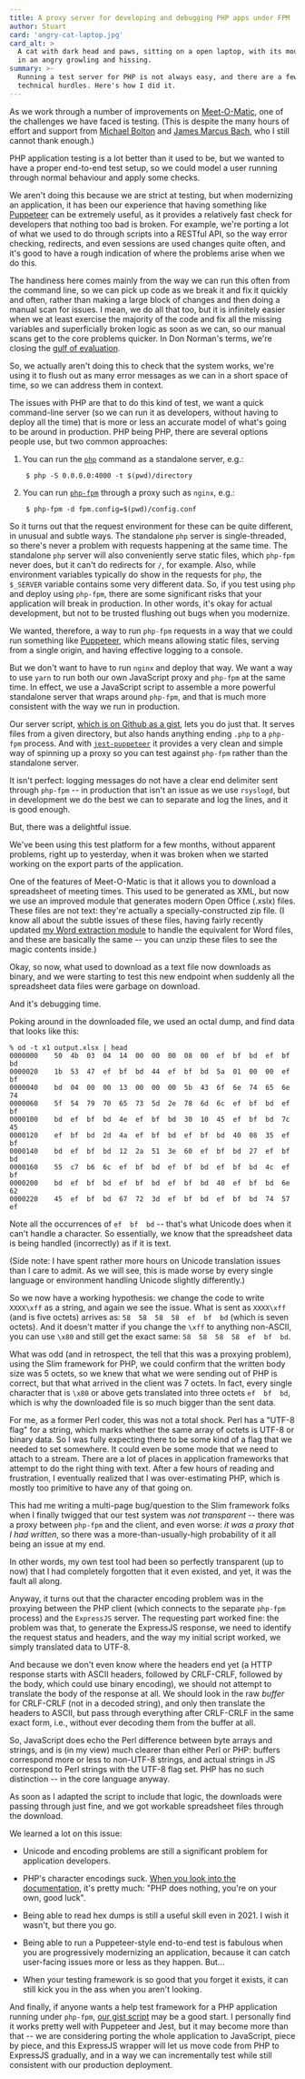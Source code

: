 ```yaml
---
title: A proxy server for developing and debugging PHP apps under FPM
author: Stuart
card: 'angry-cat-laptop.jpg'
card_alt: >
  A cat with dark head and paws, sitting on a open laptop, with its mouth open
  in an angry growling and hissing.
summary: >-
  Running a test server for PHP is not always easy, and there are a few 
  technical hurdles. Here's how I did it.
---
```


As we work through a number of improvements on [Meet-O-Matic](https://meetomatic.com),
one of the challenges we have faced is testing. (This is despite the many hours of 
effort and support from [Michael Bolton](https://twitter.com/michaelbolton) and 
[James Marcus Bach](https://twitter.com/jamesmarcusbach), who I still cannot 
thank enough.)

PHP application testing is a lot better than it used to be, but we wanted to have a
proper end-to-end test setup, so we could model a user running through normal behaviour
and apply some checks. 

We aren't doing this because we are strict at testing, but when modernizing an 
application, it has been our experience that having something like 
[Puppeteer](https://github.com/puppeteer/puppeteer) can be extremely useful, as it 
provides a relatively fast check for developers that nothing too bad is broken.
For example, we're porting a lot of what we used to do through scripts into a RESTful
API, so the way error checking, redirects, and even sessions are used changes 
quite often, and it's good to have a rough indication of where the problems arise
when we do this. 

The handiness here comes mainly from the way we can run this often from the 
command line, so we can pick up code as we break it and fix it quickly and often,
rather than making a large block of changes and then doing a manual scan for issues.
I mean, we do all that too, but it is infinitely easier when we at least exercise
the majority of the code and fix all the missing variables and superficially broken
logic as soon as we can, so our manual scans get to the core problems quicker. 
In Don Norman's terms, we're closing the [gulf of evaluation](https://www.interaction-design.org/literature/book/the-glossary-of-human-computer-interaction/gulf-of-evaluation-and-gulf-of-execution).

So, we actually aren't doing this to check that the system works, we're using it
to flush out as many error messages as we can in a short space of time, so we can
address them in context.

The issues with PHP are that to do this kind of test, we want a quick command-line server 
(so we can run it as developers, without having to deploy all the time) that
is more or less an accurate model of what's going to be around in production.
PHP being PHP, there are several options people use, but two common approaches:

1. You can run the [`php`](https://www.php.net/manual/en/features.commandline.webserver.php) 
   command as a standalone server, e.g.:
```
    $ php -S 0.0.0.0:4000 -t $(pwd)/directory
```

2. You can run [`php-fpm`](https://www.php.net/manual/en/install.fpm.php) through 
   a proxy such as `nginx`, e.g.:
```
    $ php-fpm -d fpm.config=$(pwd)/config.conf
```

So it turns out that the request environment for these can be quite different, in
unusual and subtle ways. The standalone `php` server is single-threaded, so there's 
never a problem with requests happening at the same time. The standalone `php` server
will also conveniently serve static files, which `php-fpm` never does, but it can't do
redirects for `/`, for example. Also, while environment
variables typically do show in the requests for `php`, the `$_SERVER` variable contains
some very different data. So, if you test using `php` and deploy using `php-fpm`, there are 
some significant risks that your application will break in production. In other
words, it's okay for actual development, but not to be trusted flushing out bugs
when you modernize.

We wanted, therefore, a way to run `php-fpm` requests in a way that we could
run something like [Puppeteer](https://github.com/puppeteer/puppeteer), which 
means allowing static files, serving from a single origin, and having effective
logging to a console. 

But we don't want to have to run `nginx` and deploy that way. We want a way to
use `yarn` to run both our own JavaScript proxy and `php-fpm` at the same time. 
In effect, we use a JavaScript script to assemble a more powerful standalone
server that wraps around `php-fpm`, and that is much more consistent with the way
we run in production. 

Our server script, [which is on Github as a gist](https://gist.github.com/morungos/f468e00dfb20d63f6ea9300fdc92df43), lets you do just
that. It serves files from a given directory, but also hands anything ending `.php`
to a `php-fpm` process. And with [`jest-puppeteer`](https://jestjs.io/docs/puppeteer) 
it provides a very clean and simple way of spinning up a proxy so you can test 
against `php-fpm` rather than the standalone server.

It isn't perfect: logging messages do not have a clear end delimiter sent 
through `php-fpm` -- in production that isn't an issue as we use `rsyslogd`, but
in development we do the best we can to separate and log the lines, and it is 
good enough.

But, there was a delightful issue.

We've been using this test platform for a few months, without apparent problems, 
right up to yesterday, when it was broken when we started working on the export
parts of the application.

One of the features of Meet-O-Matic is that it allows you to download a spreadsheet
of meeting times. This used to be generated as XML, but now we use an improved module
that generates modern Open Office (.xslx) files. These files are not text: they're
actually a specially-constructed zip file. (I know all about the subtle issues of
these files, having fairly recently updated 
[my Word extraction module](https://morungos.com/2021/05/17/word-extractor/) to handle 
the equivalent for Word files, and these are basically the same -- you can unzip
these files to see the magic contents inside.)

Okay, so now, what used to download as a text file now downloads as binary, and 
we were starting to test this new endpoint when suddenly all the spreadsheet data
files were garbage on download.

And it's debugging time.

Poking around in the downloaded file, we used an octal dump, and find data 
that looks like this:

```
% od -t x1 output.xlsx | head
0000000    50  4b  03  04  14  00  00  00  08  00  ef  bf  bd  ef  bf  bd
0000020    1b  53  47  ef  bf  bd  44  ef  bf  bd  5a  01  00  00  ef  bf
0000040    bd  04  00  00  13  00  00  00  5b  43  6f  6e  74  65  6e  74
0000060    5f  54  79  70  65  73  5d  2e  78  6d  6c  ef  bf  bd  ef  bf
0000100    bd  ef  bf  bd  4e  ef  bf  bd  30  10  45  ef  bf  bd  7c  45
0000120    ef  bf  bd  2d  4a  ef  bf  bd  ef  bf  bd  40  08  35  ef  bf
0000140    bd  ef  bf  bd  12  2a  51  3e  60  ef  bf  bd  27  ef  bf  bd
0000160    55  c7  b6  6c  ef  bf  bd  ef  bf  bd  ef  bf  bd  4c  ef  bf
0000200    bd  ef  bf  bd  ef  bf  bd  ef  bf  bd  40  ef  bf  bd  6e  62
0000220    45  ef  bf  bd  67  72  3d  ef  bf  bd  ef  bf  bd  74  57  ef
```

Note all the occurrences of `ef  bf  bd` -- that's what Unicode does when it can't
handle a character. So essentially, we know that the spreadsheet data is
being handled (incorrectly) as if it is text. 

(Side note: I have spent rather more hours on Unicode translation issues than I
care to admit. As we will see, this is made worse by every single language or
environment handling Unicode slightly differently.)

So we now have a working hypothesis: we change the code to write `XXXX\xff` as
a string, and again we see the issue. What is sent as `XXXX\xff` (and is five octets)
arrives as: `58  58  58  58  ef  bf  bd` (which is seven octets). And it doesn't 
matter if you change the `\xff` to anything non-ASCII, you can use `\x80` and still
get the exact same: `58  58  58  58  ef  bf  bd`. 

What was odd (and in retrospect, the tell that this was a proxying problem), 
using the Slim framework for PHP, we could confirm that the written
body size was 5 octets, so we knew that what we were sending out of PHP is correct, 
but that what arrived in the client was 7 octets. In fact, every single character
that is `\x80` or above gets translated into three octets `ef  bf  bd`, which is
why the downloaded file is so much bigger than the sent data.

For me, as a former Perl coder, this was not a total shock. Perl has a "UTF-8 flag"
for a string, which marks whether the same array of octets is UTF-8 or binary 
data. So I was fully expecting there to be some kind of a flag that we needed to
set somewhere. It could even be some mode that we need to attach to a stream. 
There are a lot of places in application frameworks that attempt to do the right
thing with text. After a few hours of reading and frustration, I eventually 
realized that I was over-estimating PHP, which is mostly too primitive to have
any of that going on. 

This had me writing a multi-page bug/question to the Slim framework folks when
I finally twigged that our test system was *not transparent* -- there was
a proxy between `php-fpm` and the client, and even worse: 
*it was a proxy that I had written*, so there was a more-than-usually-high 
probability of it all being an issue at my end. 

In other words, my own test tool had been so perfectly transparent (up to now) that I had 
completely forgotten that it even existed, and yet, it was the fault all along.

Anyway, it turns out that the character encoding problem was in 
the proxying between the PHP client
(which connects to the separate `php-fpm` process) and the 
`ExpressJS` server. The requesting part worked fine: the problem was that, to generate
the ExpressJS response, we need to identify the request status and headers, and the
way my initial script worked, we simply translated data to UTF-8.

And because we don't even know where the headers end yet (a HTTP response starts with
ASCII headers, followed by CRLF-CRLF, followed by the body, which could use binary 
encoding), we should not attempt to translate the body of the response at all. We should
look in the raw *buffer* for CRLF-CRLF (not in a decoded string), and only then translate 
the headers to ASCII, but pass through everything after CRLF-CRLF in the same exact form, 
i.e., without ever decoding them from the buffer at all.

So, JavaScript does echo the Perl difference between byte arrays and strings, and
is (in my view) much clearer than either Perl or PHP: buffers correspond more or 
less to non-UTF-8 strings, and actual strings in JS correspond to Perl strings 
with the UTF-8 flag set. PHP has no such distinction -- in the core language anyway.

As soon as I adapted the script to include that logic, the downloads were passing
through just fine, and we got workable spreadsheet files through the download.

We learned a lot on this issue:

* Unicode and encoding problems are still a significant problem for 
  application developers.

* PHP's character encodings suck. [When you look into the documentation](https://www.php.net/manual/en/language.types.string.php#language.types.string.details), it's 
  pretty much: "PHP does nothing, you're on your own, good luck".

* Being able to read hex dumps is still a useful skill even in 2021. 
  I wish it wasn't, but there you go.

* Being able to run a Puppeteer-style end-to-end test is fabulous when you are
  progressively modernizing an application, because it can catch user-facing
  issues more or less as they happen. But...

* When your testing framework is so good that you forget it exists, 
  it can still kick you in the ass when you aren't looking.

And finally, if anyone wants a help test framework for a PHP application running under 
`php-fpm`, [our gist script](https://gist.github.com/morungos/f468e00dfb20d63f6ea9300fdc92df43)
may be a good start. I personally find it works pretty well with Puppeteer and Jest, 
but it may become more than that -- we are considering porting the whole application
to JavaScript, piece by piece, and this ExpressJS wrapper will let us move code from
PHP to ExpressJS gradually, and in a way we can incrementally test while still 
consistent with our production deployment.
